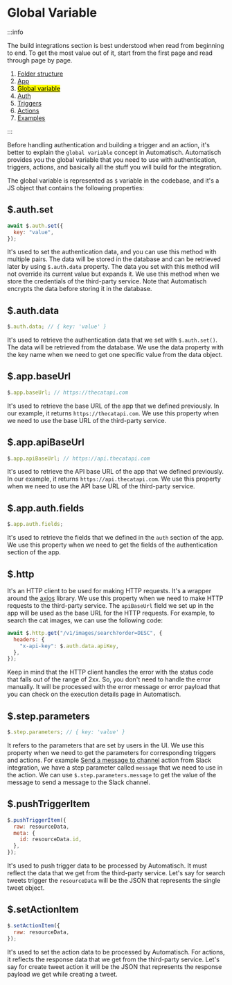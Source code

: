 # Global Variable

:::info

The build integrations section is best understood when read from beginning to end. To get the most value out of it, start from the first page and read through page by page.

1. [Folder structure](/build-integrations/folder-structure)
2. [App](/build-integrations/app)
3. [<mark>Global variable</mark>](/build-integrations/global-variable)
4. [Auth](/build-integrations/auth)
5. [Triggers](/build-integrations/triggers)
6. [Actions](/build-integrations/actions)
7. [Examples](/build-integrations/examples)

:::

Before handling authentication and building a trigger and an action, it's better to explain the `global variable` concept in Automatisch. Automatisch provides you the global variable that you need to use with authentication, triggers, actions, and basically all the stuff you will build for the integration.

The global variable is represented as `$` variable in the codebase, and it's a JS object that contains the following properties:

## $.auth.set

```javascript
await $.auth.set({
  key: "value",
});
```

It's used to set the authentication data, and you can use this method with multiple pairs. The data will be stored in the database and can be retrieved later by using `$.auth.data` property. The data you set with this method will not override its current value but expands it. We use this method when we store the credentials of the third-party service. Note that Automatisch encrypts the data before storing it in the database.

## $.auth.data

```javascript
$.auth.data; // { key: 'value' }
```

It's used to retrieve the authentication data that we set with `$.auth.set()`. The data will be retrieved from the database. We use the data property with the key name when we need to get one specific value from the data object.

## $.app.baseUrl

```javascript
$.app.baseUrl; // https://thecatapi.com
```

It's used to retrieve the base URL of the app that we defined previously. In our example, it returns `https://thecatapi.com`. We use this property when we need to use the base URL of the third-party service.

## $.app.apiBaseUrl

```javascript
$.app.apiBaseUrl; // https://api.thecatapi.com
```

It's used to retrieve the API base URL of the app that we defined previously. In our example, it returns `https://api.thecatapi.com`. We use this property when we need to use the API base URL of the third-party service.

## $.app.auth.fields

```javascript
$.app.auth.fields;
```

It's used to retrieve the fields that we defined in the `auth` section of the app. We use this property when we need to get the fields of the authentication section of the app.

## $.http

It's an HTTP client to be used for making HTTP requests. It's a wrapper around the [axios](https://axios-http.com) library. We use this property when we need to make HTTP requests to the third-party service. The `apiBaseUrl` field we set up in the app will be used as the base URL for the HTTP requests. For example, to search the cat images, we can use the following code:

```javascript
await $.http.get("/v1/images/search?order=DESC", {
  headers: {
    "x-api-key": $.auth.data.apiKey,
  },
});
```

Keep in mind that the HTTP client handles the error with the status code that falls out of the range of 2xx. So, you don't need to handle the error manually. It will be processed with the error message or error payload that you can check on the execution details page in Automatisch.

## $.step.parameters

```javascript
$.step.parameters; // { key: 'value' }
```

It refers to the parameters that are set by users in the UI. We use this property when we need to get the parameters for corresponding triggers and actions. For example [Send a message to channel](https://github.com/youssefmohamed97/LinkHub-proj/blob/main/packages/backend/src/apps/slack/actions/send-a-message-to-channel/post-message.js) action from Slack integration, we have a step parameter called `message` that we need to use in the action. We can use `$.step.parameters.message` to get the value of the message to send a message to the Slack channel.

## $.pushTriggerItem

```javascript
$.pushTriggerItem({
  raw: resourceData,
  meta: {
    id: resourceData.id,
  },
});
```

It's used to push trigger data to be processed by Automatisch. It must reflect the data that we get from the third-party service. Let's say for search tweets trigger the `resourceData` will be the JSON that represents the single tweet object.

## $.setActionItem

```javascript
$.setActionItem({
  raw: resourceData,
});
```

It's used to set the action data to be processed by Automatisch. For actions, it reflects the response data that we get from the third-party service. Let's say for create tweet action it will be the JSON that represents the response payload we get while creating a tweet.
